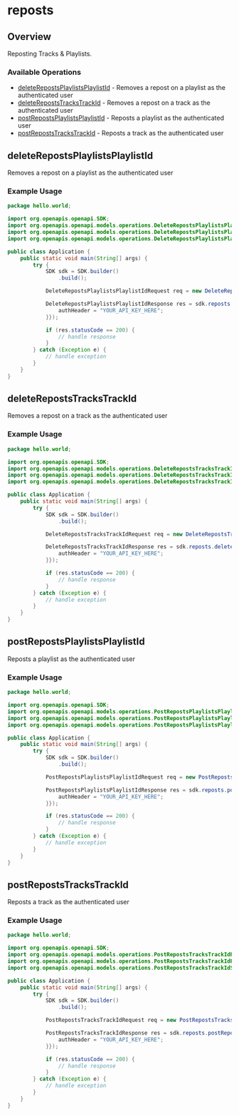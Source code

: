 # reposts

## Overview

Reposting Tracks & Playlists.

### Available Operations

* [deleteRepostsPlaylistsPlaylistId](#deleterepostsplaylistsplaylistid) - Removes a repost on a playlist as the authenticated user
* [deleteRepostsTracksTrackId](#deleterepoststrackstrackid) - Removes a repost on a track as the authenticated user
* [postRepostsPlaylistsPlaylistId](#postrepostsplaylistsplaylistid) - Reposts a playlist as the authenticated user
* [postRepostsTracksTrackId](#postrepoststrackstrackid) - Reposts a track as the authenticated user

## deleteRepostsPlaylistsPlaylistId

Removes a repost on a playlist as the authenticated user

### Example Usage

```java
package hello.world;

import org.openapis.openapi.SDK;
import org.openapis.openapi.models.operations.DeleteRepostsPlaylistsPlaylistIdRequest;
import org.openapis.openapi.models.operations.DeleteRepostsPlaylistsPlaylistIdResponse;
import org.openapis.openapi.models.operations.DeleteRepostsPlaylistsPlaylistIdSecurity;

public class Application {
    public static void main(String[] args) {
        try {
            SDK sdk = SDK.builder()
                .build();

            DeleteRepostsPlaylistsPlaylistIdRequest req = new DeleteRepostsPlaylistsPlaylistIdRequest(653201L);            

            DeleteRepostsPlaylistsPlaylistIdResponse res = sdk.reposts.deleteRepostsPlaylistsPlaylistId(req, new DeleteRepostsPlaylistsPlaylistIdSecurity("reiciendis") {{
                authHeader = "YOUR_API_KEY_HERE";
            }});

            if (res.statusCode == 200) {
                // handle response
            }
        } catch (Exception e) {
            // handle exception
        }
    }
}
```

## deleteRepostsTracksTrackId

Removes a repost on a track as the authenticated user

### Example Usage

```java
package hello.world;

import org.openapis.openapi.SDK;
import org.openapis.openapi.models.operations.DeleteRepostsTracksTrackIdRequest;
import org.openapis.openapi.models.operations.DeleteRepostsTracksTrackIdResponse;
import org.openapis.openapi.models.operations.DeleteRepostsTracksTrackIdSecurity;

public class Application {
    public static void main(String[] args) {
        try {
            SDK sdk = SDK.builder()
                .build();

            DeleteRepostsTracksTrackIdRequest req = new DeleteRepostsTracksTrackIdRequest(652103L);            

            DeleteRepostsTracksTrackIdResponse res = sdk.reposts.deleteRepostsTracksTrackId(req, new DeleteRepostsTracksTrackIdSecurity("ad") {{
                authHeader = "YOUR_API_KEY_HERE";
            }});

            if (res.statusCode == 200) {
                // handle response
            }
        } catch (Exception e) {
            // handle exception
        }
    }
}
```

## postRepostsPlaylistsPlaylistId

Reposts a playlist as the authenticated user

### Example Usage

```java
package hello.world;

import org.openapis.openapi.SDK;
import org.openapis.openapi.models.operations.PostRepostsPlaylistsPlaylistIdRequest;
import org.openapis.openapi.models.operations.PostRepostsPlaylistsPlaylistIdResponse;
import org.openapis.openapi.models.operations.PostRepostsPlaylistsPlaylistIdSecurity;

public class Application {
    public static void main(String[] args) {
        try {
            SDK sdk = SDK.builder()
                .build();

            PostRepostsPlaylistsPlaylistIdRequest req = new PostRepostsPlaylistsPlaylistIdRequest(431418L);            

            PostRepostsPlaylistsPlaylistIdResponse res = sdk.reposts.postRepostsPlaylistsPlaylistId(req, new PostRepostsPlaylistsPlaylistIdSecurity("dolor") {{
                authHeader = "YOUR_API_KEY_HERE";
            }});

            if (res.statusCode == 200) {
                // handle response
            }
        } catch (Exception e) {
            // handle exception
        }
    }
}
```

## postRepostsTracksTrackId

Reposts a track as the authenticated user

### Example Usage

```java
package hello.world;

import org.openapis.openapi.SDK;
import org.openapis.openapi.models.operations.PostRepostsTracksTrackIdRequest;
import org.openapis.openapi.models.operations.PostRepostsTracksTrackIdResponse;
import org.openapis.openapi.models.operations.PostRepostsTracksTrackIdSecurity;

public class Application {
    public static void main(String[] args) {
        try {
            SDK sdk = SDK.builder()
                .build();

            PostRepostsTracksTrackIdRequest req = new PostRepostsTracksTrackIdRequest(896547L);            

            PostRepostsTracksTrackIdResponse res = sdk.reposts.postRepostsTracksTrackId(req, new PostRepostsTracksTrackIdSecurity("odit") {{
                authHeader = "YOUR_API_KEY_HERE";
            }});

            if (res.statusCode == 200) {
                // handle response
            }
        } catch (Exception e) {
            // handle exception
        }
    }
}
```
